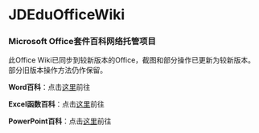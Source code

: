 # JDEduOfficeWiki

### Microsoft Office套件百科网络托管项目

此Office Wiki已同步到较新版本的Office，截图和部分操作已更新为较新版本。部分旧版本操作方法仍作保留。

**Word百科**：点击[这里](https://github.com/C2Miku/JDEduOfficeWiki/blob/master/Word/README.md)前往

**Excel函数百科**：点击[这里](https://github.com/C2Miku/JDEduOfficeWiki/blob/master/Excel/README.md)前往

**PowerPoint百科**：点击[这里](https://github.com/C2Miku/JDEduOfficeWiki/blob/master/PowerPoint/README.md)前往
